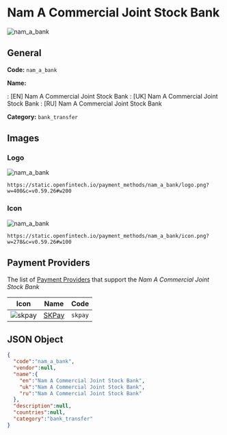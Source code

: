 
# Nam A Commercial Joint Stock Bank 
![nam_a_bank](https://static.openfintech.io/payment_methods/nam_a_bank/logo.png?w=400&c=v0.59.26#w200)  

## General 
**Code:** `nam_a_bank` 
 
**Name:** 
 
:	[EN] Nam A Commercial Joint Stock Bank 
:	[UK] Nam A Commercial Joint Stock Bank 
:	[RU] Nam A Commercial Joint Stock Bank 
 
**Category:** `bank_transfer` 
 

## Images 

### Logo 
![nam_a_bank](https://static.openfintech.io/payment_methods/nam_a_bank/logo.png?w=400&c=v0.59.26#w200)  

```
https://static.openfintech.io/payment_methods/nam_a_bank/logo.png?w=400&c=v0.59.26#w200
```  

### Icon 
![nam_a_bank](https://static.openfintech.io/payment_methods/nam_a_bank/icon.png?w=278&c=v0.59.26#w100)  

```
https://static.openfintech.io/payment_methods/nam_a_bank/icon.png?w=278&c=v0.59.26#w100
```  

## Payment Providers 
 
The list of [Payment Providers](/payment-providers/) that support the _Nam A Commercial Joint Stock Bank_ 

|Icon|Name|Code| 
|:---:|:---:|:---:| 
|![skpay](https://static.openfintech.io/payment_providers/skpay/icon.png?w=278&c=v0.59.26#w100) |[SKPay](/payment-providers/skpay/)|`skpay`| 
 

## JSON Object 

```json
{
  "code":"nam_a_bank",
  "vendor":null,
  "name":{
    "en":"Nam A Commercial Joint Stock Bank",
    "uk":"Nam A Commercial Joint Stock Bank",
    "ru":"Nam A Commercial Joint Stock Bank"
  },
  "description":null,
  "countries":null,
  "category":"bank_transfer"
}
```  
